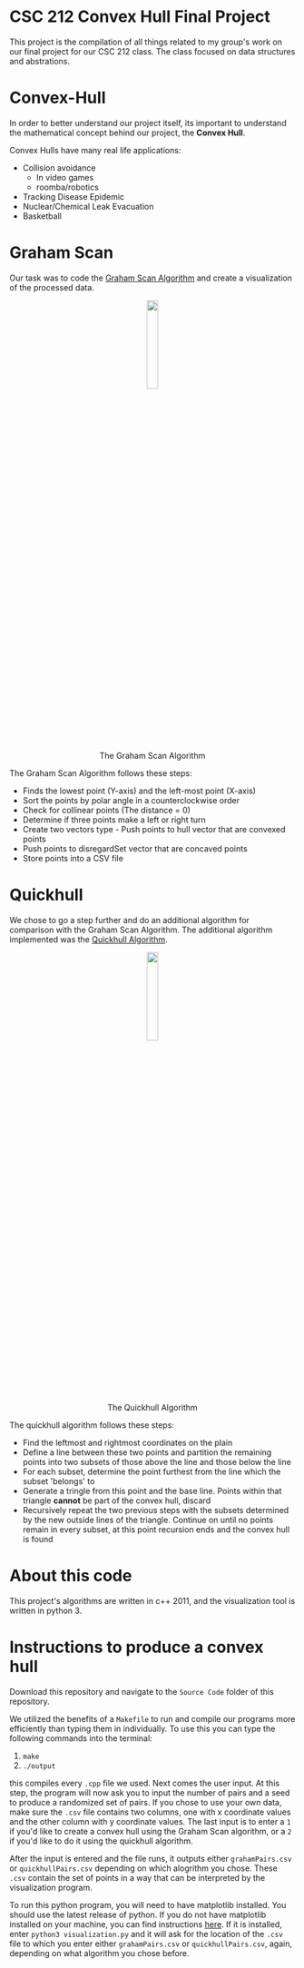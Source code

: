 # CSC 212 Convex Hull Final Project

This project is the compilation of all things related to my group's work on our final project for our CSC 212 class. The class focused on data structures and abstrations.

# Convex-Hull
In order to better understand our project itself, its important to understand the mathematical concept behind our project, the **Convex Hull**.

Convex Hulls have many real life applications:
  - Collision avoidance
      - In video games
      - roomba/robotics
  - Tracking Disease Epidemic
  - Nuclear/Chemical Leak Evacuation
  - Basketball



# Graham Scan
Our task was to code the [Graham Scan Algorithm](https://en.wikipedia.org/w/index.php?title=Graham_scan&oldid=981736794) and create a visualization of the processed data.

<p align="center"><img width=20% src="https://github.com/samillette/Convex-Hull/blob/main/Presentation%20Materials/GrahamScanDemo.gif"></p>
<p align="center">The Graham Scan Algorithm</p>

The Graham Scan Algorithm follows these steps:
- Finds the lowest point (Y-axis) and the left-most point (X-axis)
- Sort the points by polar angle in a counterclockwise order
- Check for collinear points (The distance = 0) 
- Determine if three points make a left or right turn 
- Create two vectors type - Push points to hull vector that are convexed points 
- Push points to disregardSet vector that are concaved points 
- Store points into a CSV file

# Quickhull
We chose to go a step further and do an additional algorithm for comparison with the Graham Scan Algorithm. The additional algorithm implemented was the [Quickhull Algorithm](https://en.wikipedia.org/w/index.php?title=Quickhull&oldid=986184164).

<p align="center"><img width=20% src="https://github.com/samillette/Convex-Hull/blob/main/Presentation%20Materials/Animation_depicting_the_quickhull_algorithm.gif"></p>
<p align="center">The Quickhull Algorithm</p>

The quickhull algorithm follows these steps:
- Find the leftmost and rightmost coordinates on the plain
- Define a line between these two points and partition the remaining points into two subsets of those above the line and those below the line
- For each subset, determine the point furthest from the line which the subset 'belongs' to
- Generate a tringle from this point and the base line. Points within that triangle **cannot** be part of the convex hull, discard
- Recursively repeat the two previous steps with the subsets determined by the new outside lines of the triangle. Continue on until no points remain in every subset, at this point recursion ends and the convex hull is found

# About this code
This project's algorithms are written in c++ 2011, and the visualization tool is written in python 3.

# Instructions to produce a convex hull
Download this repository and navigate to the `Source Code` folder of this repository.

We utilized the benefits of a `Makefile` to run and compile our programs more efficiently than typing them in individually.
To use this you can type the following commands into the terminal:

 1. `make`
 2. `./output`
  
this compiles every `.cpp` file we used. Next comes the user input. At this step, the program will now ask you to input the number of pairs
and a seed to produce a randomized set of pairs. If you chose to use your own data, make sure the `.csv` file contains two columns, one with x coordinate values and the other column with y coordinate values. The last input is to enter a `1` if you'd like to create a convex hull using the Graham Scan algorithm,
or a `2` if you'd like to do it using the quickhull algorithm.

After the input is entered and the file runs, it outputs either `grahamPairs.csv` or `quickhullPairs.csv` depending on which alogrithm you chose. These `.csv` contain the set of points in a way that can be interpreted by the visualization program.

To run this python program, you will need to have matplotlib installed. You should use the latest release of python. If you do not have matplotlib installed on your machine, you can find instructions [here](https://matplotlib.org/3.3.3/users/installing.html/ "Title"). If it is installed, enter `python3 visualization.py` and it will ask for the location of the `.csv` file to which you enter either `grahamPairs.csv` or `quickhullPairs.csv`, again, depending on what algorithm you chose before.
